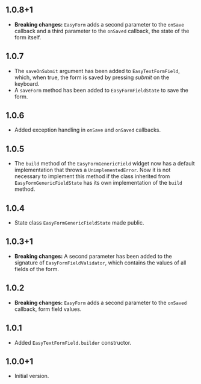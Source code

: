 ## 1.0.8+1

* **Breaking changes:** `EasyForm` adds a second parameter to the `onSave` callback and a third parameter to the `onSaved` callback, the state of the form itself.

## 1.0.7

* The `saveOnSubmit` argument has been added to `EasyTextFormField`, which, when true, the form is saved by pressing *submit* on the keyboard.
* A `saveForm` method has been added to `EasyFormFieldState` to save the form.

## 1.0.6

* Added exception handling in `onSave` and `onSaved` callbacks.

## 1.0.5

* The `build` method of the `EasyFormGenericField` widget now has a default implementation that throws a `UnimplementedError`. Now it is not necessary to implement this method if the class inherited from `EasyFormGenericFieldState` has its own implementation of the `build` method.

## 1.0.4

* State class `EasyFormGenericFieldState` made public.

## 1.0.3+1

* **Breaking changes:** A second parameter has been added to the signature of `EasyFormFieldValidator`, which contains the values of all fields of the form.

## 1.0.2

* **Breaking changes:** `EasyForm` adds a second parameter to the `onSaved` callback, form field values.

## 1.0.1

* Added `EasyTextFormField.builder` constructor.

## 1.0.0+1

* Initial version.
